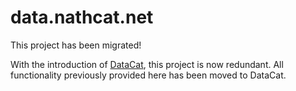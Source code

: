 # data.nathcat.net

This project has been migrated!

With the introduction of [DataCat](https://github.com/Nathcat/DataCat), this project is now redundant. All functionality previously provided here has been moved to DataCat.
